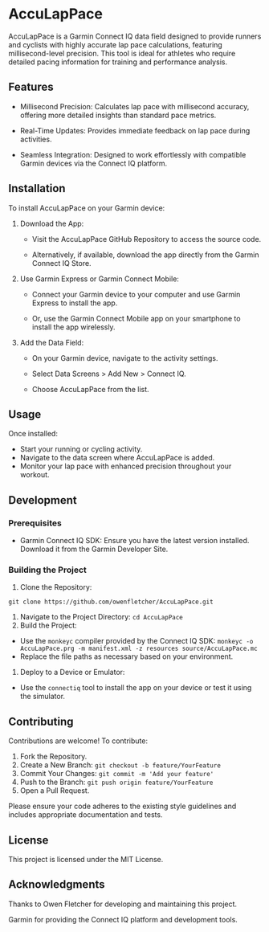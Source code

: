 # AccuLapPace
AccuLapPace is a Garmin Connect IQ data field designed to provide runners and cyclists with highly accurate lap pace calculations, featuring millisecond-level precision. This tool is ideal for athletes who require detailed pacing information for training and performance analysis.

## Features
 - Millisecond Precision: Calculates lap pace with millisecond accuracy, offering more detailed insights than standard pace metrics.

 - Real-Time Updates: Provides immediate feedback on lap pace during activities.

 - Seamless Integration: Designed to work effortlessly with compatible Garmin devices via the Connect IQ platform.

## Installation
To install AccuLapPace on your Garmin device:

1. Download the App:

   - Visit the AccuLapPace GitHub Repository to access the source code.

   - Alternatively, if available, download the app directly from the Garmin Connect IQ Store.

1. Use Garmin Express or Garmin Connect Mobile:

   - Connect your Garmin device to your computer and use Garmin Express to install the app.

   - Or, use the Garmin Connect Mobile app on your smartphone to install the app wirelessly.

1. Add the Data Field:

   - On your Garmin device, navigate to the activity settings.

   - Select Data Screens > Add New > Connect IQ.

   - Choose AccuLapPace from the list.

## Usage
Once installed:

 - Start your running or cycling activity.
 - Navigate to the data screen where AccuLapPace is added.
 - Monitor your lap pace with enhanced precision throughout your workout.

## Development
### Prerequisites
 - Garmin Connect IQ SDK: Ensure you have the latest version installed. Download it from the Garmin Developer Site.

### Building the Project
 1. Clone the Repository:

```git clone https://github.com/owenfletcher/AccuLapPace.git```
 1. Navigate to the Project Directory:
```cd AccuLapPace```
 1. Build the Project:

 - Use the `monkeyc` compiler provided by the Connect IQ SDK:
```monkeyc -o AccuLapPace.prg -m manifest.xml -z resources source/AccuLapPace.mc```
 - Replace the file paths as necessary based on your environment.

 1. Deploy to a Device or Emulator:

 - Use the `connectiq` tool to install the app on your device or test it using the simulator.

## Contributing
Contributions are welcome! To contribute:

 1. Fork the Repository.
 1. Create a New Branch:
  ```git checkout -b feature/YourFeature```
 1. Commit Your Changes:
  ```git commit -m 'Add your feature'```
 1. Push to the Branch:
  ```git push origin feature/YourFeature```
 1. Open a Pull Request.

Please ensure your code adheres to the existing style guidelines and includes appropriate documentation and tests.

## License
This project is licensed under the MIT License.

## Acknowledgments
Thanks to Owen Fletcher for developing and maintaining this project.

Garmin for providing the Connect IQ platform and development tools.
